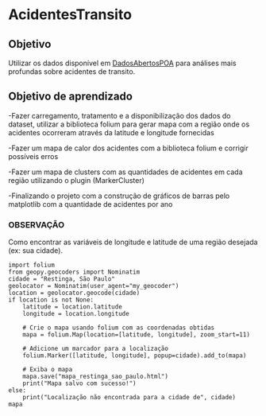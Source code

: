 # AcidentesTransito
## Objetivo
Utilizar os dados disponível em [DadosAbertosPOA](https://dadosabertos.poa.br/dataset/acidentes-de-transito-acidentes/resource/b56f8123-716a-4893-9348-23945f1ea1b9) para análises mais profundas sobre acidentes de transito.
## Objetivo de aprendizado
-Fazer carregamento, tratamento e a disponibilização dos dados do dataset, utilizar a biblioteca folium para gerar mapa com a região onde os acidentes ocorreram através da latitude e longitude fornecidas

-Fazer um mapa de calor dos acidentes com a biblioteca folium e corrigir possíveis erros

-Fazer um mapa de clusters com as quantidades de acidentes em cada região utilizando o plugin (MarkerCluster)

-Finalizando o projeto com a construção de gráficos de barras pelo matplotlib com a quantidade de acidentes por ano

### OBSERVAÇÃO
Como encontrar as variáveis de longitude e latitude de uma região desejada (ex: sua cidade).
```
import folium
from geopy.geocoders import Nominatim
cidade = "Restinga, São Paulo"
geolocator = Nominatim(user_agent="my_geocoder")
location = geolocator.geocode(cidade)
if location is not None:
    latitude = location.latitude
    longitude = location.longitude

    # Crie o mapa usando folium com as coordenadas obtidas
    mapa = folium.Map(location=[latitude, longitude], zoom_start=11)

    # Adicione um marcador para a localização
    folium.Marker([latitude, longitude], popup=cidade).add_to(mapa)

    # Exiba o mapa
    mapa.save("mapa_restinga_sao_paulo.html")
    print("Mapa salvo com sucesso!")
else:
    print("Localização não encontrada para a cidade de", cidade)
mapa
```

